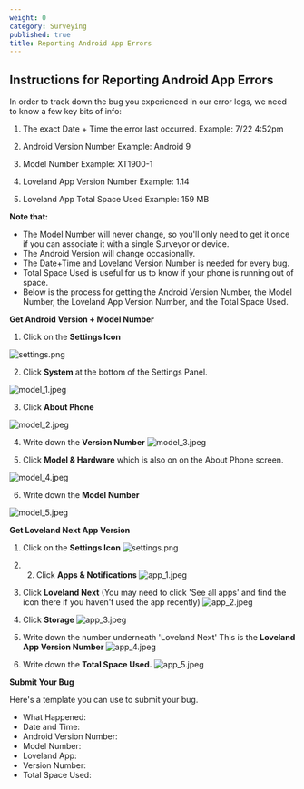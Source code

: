 ```yaml
---
weight: 0
category: Surveying
published: true
title: Reporting Android App Errors
---
```

## Instructions for Reporting Android App Errors

In order to track down the bug you experienced in our error logs, we need to know a few key bits of info:

1. The exact Date + Time the error last occurred.
Example: 7/22 4:52pm

2. Android Version Number
Example: Android 9

3. Model Number 
Example: XT1900-1

4. Loveland App Version Number
Example: 1.14

5. Loveland App Total Space Used
Example: 159 MB


**Note that:**

- The Model Number will never change, so you'll only need to get it once if you can associate it with a single Surveyor or device.
- The Android Version will change occasionally.
- The Date+Time and Loveland Version Number is needed for every bug.
- Total Space Used is useful for us to know if your phone is running out of space.
- Below is the process for getting the Android Version Number, the Model Number, the Loveland App   Version Number, and the Total Space Used.

**Get Android Version + Model Number**


1. Click on the **Settings Icon**

![settings.png]({{site.baseurl}}/img/settings.png)


2. Click **System** at the bottom of the Settings Panel.

![model_1.jpeg]({{site.baseurl}}/img/model_1.jpeg)


3. Click **About Phone**

![model_2.jpeg]({{site.baseurl}}/img/model_2.jpeg)


4. Write down the **Version Number**
![model_3.jpeg]({{site.baseurl}}/img/model_3.jpeg)

5. Click **Model & Hardware** which is also on on the About Phone screen.

![model_4.jpeg]({{site.baseurl}}/img/model_4.jpeg)

6. Write down the **Model Number**

![model_5.jpeg]({{site.baseurl}}/img/model_5.jpeg)




**Get Loveland Next App Version**

1. Click on the **Settings Icon**
![settings.png]({{site.baseurl}}/img/settings.png)

2. 2. Click **Apps & Notifications**
![app_1.jpeg]({{site.baseurl}}/img/app_1.jpeg)


3. Click **Loveland Next** (You may need to click 'See all apps' and find the icon there if you haven't used the app recently)
![app_2.jpeg]({{site.baseurl}}/img/app_2.jpeg)

4. Click **Storage**
![app_3.jpeg]({{site.baseurl}}/img/app_3.jpeg)


5. Write down the number underneath 'Loveland Next' This is the **Loveland App Version Number**
![app_4.jpeg]({{site.baseurl}}/img/app_4.jpeg)


5. Write down the **Total Space Used.**
![app_5.jpeg]({{site.baseurl}}/img/app_5.jpeg)


**Submit Your Bug**

Here's a template you can use to submit your bug.

- What Happened:
- Date and Time:
- Android Version Number:
- Model Number:
- Loveland App:
- Version Number:
- Total Space Used:
